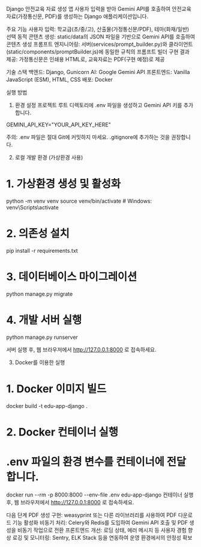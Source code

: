Django 안전교육 자료 생성 앱
사용자 입력을 받아 Gemini API를 호출하여 안전교육 자료(가정통신문, PDF)를 생성하는 Django 애플리케이션입니다.

주요 기능
사용자 입력: 학교급(초/중/고), 산출물(가정통신문/PDF), 테마(화재/일반) 선택
동적 콘텐츠 생성: static/data의 JSON 파일을 기반으로 Gemini API를 호출하여 콘텐츠 생성
프롬프트 엔지니어링: 서버(services/prompt_builder.py)와 클라이언트(static/components/promptBuilder.js)에 동일한 규칙의 프롬프트 빌더 구현
결과 제공: 가정통신문은 인쇄용 HTML로, 교육자료는 PDF(구현 예정)로 제공

기술 스택
백엔드: Django, Gunicorn
AI: Google Gemini API
프론트엔드: Vanilla JavaScript (ESM), HTML, CSS
배포: Docker

실행 방법
1. 환경 설정
프로젝트 루트 디렉토리에 .env 파일을 생성하고 Gemini API 키를 추가합니다.

GEMINI_API_KEY="YOUR_API_KEY_HERE"

주의: .env 파일은 절대 Git에 커밋하지 마세요. .gitignore에 추가하는 것을 권장합니다.

2. 로컬 개발 환경 (가상환경 사용)
# 1. 가상환경 생성 및 활성화
python -m venv venv
source venv/bin/activate  # Windows: venv\Scripts\activate

# 2. 의존성 설치
pip install -r requirements.txt

# 3. 데이터베이스 마이그레이션
python manage.py migrate

# 4. 개발 서버 실행
python manage.py runserver

서버 실행 후, 웹 브라우저에서 http://127.0.0.1:8000 로 접속하세요.

3. Docker를 이용한 실행
# 1. Docker 이미지 빌드
docker build -t edu-app-django .

# 2. Docker 컨테이너 실행
# .env 파일의 환경 변수를 컨테이너에 전달합니다.
docker run --rm -p 8000:8000 --env-file .env edu-app-django
컨테이너 실행 후, 웹 브라우저에서 http://127.0.0.1:8000 로 접속하세요.

다음 단계
PDF 생성 구현: weasyprint 또는 다른 라이브러리를 사용하여 PDF 다운로드 기능 활성화
비동기 처리: Celery와 Redis를 도입하여 Gemini API 호출 및 PDF 생성을 비동기 작업으로 전환
프론트엔드 개선: 로딩 상태, 에러 메시지 등 사용자 경험 향상
로깅 및 모니터링: Sentry, ELK Stack 등을 연동하여 운영 환경에서의 안정성 확보